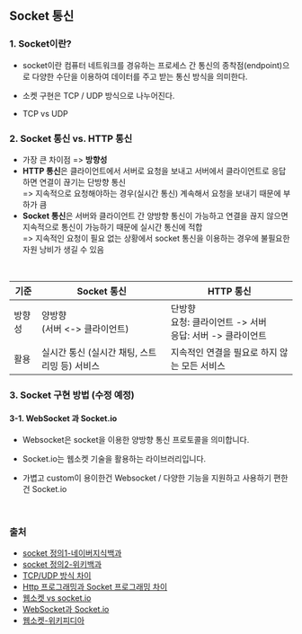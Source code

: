 ## Socket 통신

### 1. Socket이란?

- socket이란 컴퓨터 네트워크를 경유하는 프로세스 간 통신의 종착점(endpoint)으로 다양한 수단을 이용하여 데이터를 주고 받는 통신 방식을 의미한다.

- 소켓 구현은 TCP / UDP 방식으로 나누어진다.

- TCP vs UDP

### 2. Socket 통신 vs. HTTP 통신

- 가장 큰 차이점 => **방향성**
- **HTTP 통신**은 클라이언트에서 서버로 요청을 보내고 서버에서 클라이언트로 응답하면 연결이 끊기는 단방향 통신 <br>=> 지속적으로 요청해야하는 경우(실시간 통신) 계속해서 요청을 보내기 때문에 부하가 큼
- **Socket 통신**은 서버와 클라이언트 간 양방향 통신이 가능하고 연결을 끊지 않으면 지속적으로 통신이 가능하기 때문에 실시간 통신에 적합
<br>=> 지속적인 요청이 필요 없는 상황에서 socket 통신을 이용하는 경우에 불필요한 자원 낭비가 생길 수 있음

<br>

| 기준 | Socket 통신 | HTTP 통신 |
| --- | --- | --- |
| 방향성 | 양방향 <br> (서버 <-> 클라이언트) | 단방향 <br>  요청: 클라이언트 -> 서버 <br> 응답: 서버 -> 클라이언트 |
| 활용 | 실시간 통신 (실시간 채팅, 스트리밍 등) 서비스 | 지속적인 연결을 필요로 하지 않는 모든 서비스 |

### 3. Socket 구현 방법 (수정 예정)
#### 3-1. WebSocket 과 Socket.io
- Websocket은 socket을 이용한 양방향 통신 프로토콜을 의미합니다.
- Socket.io는 웹소켓 기술을 활용하는 라이브러리입니다.

- 가볍고 custom이 용이한건 Websocket / 다양한 기능을 지원하고 사용하기 편한건 Socket.io 

<br>

### 출처
- [socket 정의1-네이버지식백과](https://terms.naver.com/entry.naver?docId=837501&cid=42344&categoryId=42344)
- [socket 정의2-위키백과](https://ko.wikipedia.org/wiki/%EB%84%A4%ED%8A%B8%EC%9B%8C%ED%81%AC_%EC%86%8C%EC%BC%93)
- [TCP/UDP 방식 차이](https://badayak.com/entry/tcpip%EC%99%80-udpip-%ED%86%B5%EC%8B%A0-%EC%B0%A8%EC%9D%B4%EC%A0%90)
- [Http 프로그래밍과 Socket 프로그래밍 차이](https://mangkyu.tistory.com/48)
- [웹소켓 vs socket.io](https://www.peterkimzz.com/websocket-vs-socket-io/)
- [WebSocket과 Socket.io](https://d2.naver.com/helloworld/1336)
- [웹소켓-위키피디아](https://en.wikipedia.org/wiki/WebSocket)